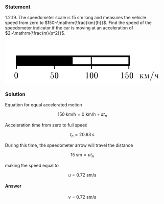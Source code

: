 ###  Statement

$1.2.19.$ The speedometer scale is $15\text{ sm}$ long and measures the vehicle speed from zero to $150~\mathrm{\frac{km}{h}}$. Find the speed of the speedometer indicator if the car is moving at an acceleration of $2~\mathrm{\frac{m}{s^2}}$.

![ For problem $1.2.19$ |763x213, 39%](../../img/1.2.19/1.2.19.png)

### Solution

Equation for equal accelerated motion

$$
150 \text{ km/h}=0 \text{ km/h}+at_n
$$

Acceleration time from zero to full speed

$$
t_n=20.83 \text{ s}
$$

During this time, the speedometer arrow will travel the distance

$$
15 \text{ sm}=ut_n
$$

making the speed equal to

$$
u=0.72 \text{ sm/s}
$$

#### Answer

$$
v = 0.72 \text{ sm/s}
$$